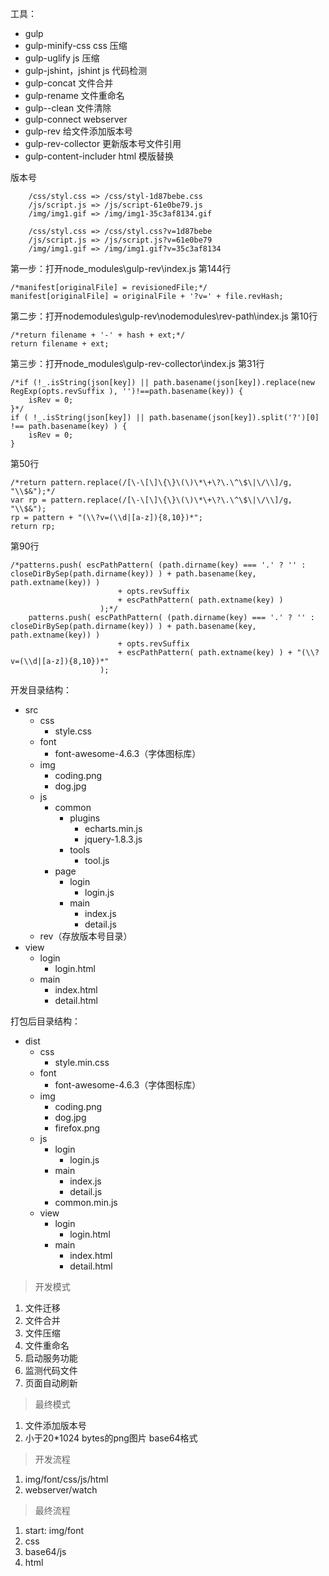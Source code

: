 工具：
* gulp
* gulp-minify-css		css 压缩
* gulp-uglify			js 压缩
* gulp-jshint，jshint	js 代码检测
* gulp-concat			文件合并
* gulp-rename			文件重命名
* gulp--clean			文件清除
* gulp-connect			webserver
* gulp-rev				给文件添加版本号
* gulp-rev-collector	更新版本号文件引用
* gulp-content-includer	html 模版替换

版本号

```
	/css/styl.css => /css/styl-1d87bebe.css
	/js/script.js => /js/script-61e0be79.js
	/img/img1.gif => /img/img1-35c3af8134.gif

	/css/styl.css => /css/styl.css?v=1d87bebe
	/js/script.js => /js/script.js?v=61e0be79
	/img/img1.gif => /img/img1.gif?v=35c3af8134
```

第一步：打开node_modules\gulp-rev\index.js
第144行
```
/*manifest[originalFile] = revisionedFile;*/
manifest[originalFile] = originalFile + '?v=' + file.revHash;
```

第二步：打开nodemodules\gulp-rev\nodemodules\rev-path\index.js
第10行
```
/*return filename + '-' + hash + ext;*/
return filename + ext;
```

第三步：打开node_modules\gulp-rev-collector\index.js
第31行
```
/*if (!_.isString(json[key]) || path.basename(json[key]).replace(new RegExp(opts.revSuffix ), '')!==path.basename(key)) {
	isRev = 0;
}*/
if ( !_.isString(json[key]) || path.basename(json[key]).split('?')[0] !== path.basename(key) ) {
	isRev = 0;
}
```
第50行
```
/*return pattern.replace(/[\-\[\]\{\}\(\)\*\+\?\.\^\$\|\/\\]/g, "\\$&");*/
var rp = pattern.replace(/[\-\[\]\{\}\(\)\*\+\?\.\^\$\|\/\\]/g, "\\$&");
rp = pattern + "(\\?v=(\\d|[a-z]){8,10})*";
return rp;
```
第90行
```
/*patterns.push( escPathPattern( (path.dirname(key) === '.' ? '' : closeDirBySep(path.dirname(key)) ) + path.basename(key, path.extname(key)) )
                        + opts.revSuffix
                        + escPathPattern( path.extname(key) )
                    );*/
	patterns.push( escPathPattern( (path.dirname(key) === '.' ? '' : closeDirBySep(path.dirname(key)) ) + path.basename(key, path.extname(key)) )
                        + opts.revSuffix
                        + escPathPattern( path.extname(key) ) + "(\\?v=(\\d|[a-z]){8,10})*"
                    );
```

开发目录结构：

* src
	* css
		* style.css
	* font
		* font-awesome-4.6.3（字体图标库）
	* img
		* coding.png
		* dog.jpg
	* js
		* common
			* plugins
				* echarts.min.js
				* jquery-1.8.3.js
			* tools
				* tool.js
		* page
			* login
				* login.js
			* main
				* index.js
				* detail.js
	* rev（存放版本号目录）
* view
	* login
		* login.html
	* main
		* index.html
		* detail.html

打包后目录结构：

* dist
	* css
		* style.min.css
	* font
		* font-awesome-4.6.3（字体图标库）
	* img
		* coding.png
		* dog.jpg
		* firefox.png
	* js
		* login
			* login.js
		* main
			* index.js
			* detail.js
		* common.min.js
	* view
		* login
			* login.html
		* main
			* index.html
			* detail.html



> 开发模式

1. 文件迁移
2. 文件合并
3. 文件压缩
4. 文件重命名
5. 启动服务功能
6. 监测代码文件
7. 页面自动刷新

> 最终模式

1. 文件添加版本号
2. 小于20*1024 bytes的png图片 base64格式

> 开发流程

1. img/font/css/js/html
2. webserver/watch

> 最终流程

1. start: img/font
2. css
3. base64/js
4. html